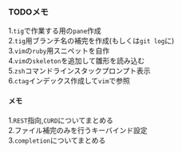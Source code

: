 ### TODOメモ  

1.`tig`で作業する用の`pane`作成  
2.`tig`用ブランチ名の補完を作成(もしくは`git log`に)  
3.`vim`の`ruby`用スニペットを自作  
4.`vim`の`skeleton`を追加して雛形を読み込む  
5.`zsh`コマンドラインスタックプロンプト表示  
6.`ctag`インデックス作成して`vim`で参照  

#### メモ  

1.`REST`指向,`CURD`についてまとめる  
2.ファイル補完のみを行うキーバインド設定  
3.`completion`についてまとめる  

